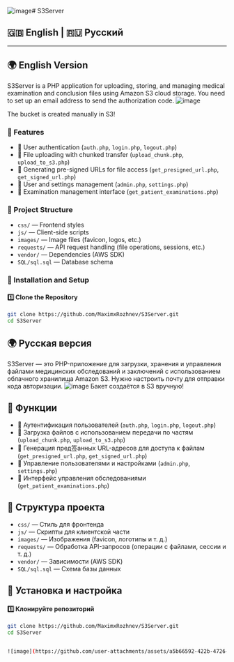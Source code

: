 ![image](https://github.com/user-attachments/assets/86eb7ffd-8dcf-478b-9f9e-db48019f1a0c)# S3Server

## 🇬🇧 English | 🇷🇺 Русский

---

## 🌍 English Version

S3Server is a PHP application for uploading, storing, and managing medical examination and conclusion files using Amazon S3 cloud storage.
You need to set up an email address to send the authorization code.
![image](https://github.com/user-attachments/assets/72e8052f-9baa-4aa1-8b01-12c024595db1)



The bucket is created manually in S3!
### 🚀 Features
- 🔹 User authentication (`auth.php`, `login.php`, `logout.php`)
- 🔹 File uploading with chunked transfer (`upload_chunk.php`, `upload_to_s3.php`)
- 🔹 Generating pre-signed URLs for file access (`get_presigned_url.php`, `get_signed_url.php`)
- 🔹 User and settings management (`admin.php`, `settings.php`)
- 🔹 Examination management interface (`get_patient_examinations.php`)

### 📂 Project Structure
- `css/` — Frontend styles  
- `js/` — Client-side scripts  
- `images/` — Image files (favicon, logos, etc.)  
- `requests/` — API request handling (file operations, sessions, etc.)  
- `vendor/` — Dependencies (AWS SDK)  
- `SQL/sql.sql` — Database schema  

### 🔧 Installation and Setup

#### 1️⃣ Clone the Repository
```sh
git clone https://github.com/MaximxRozhnev/S3Server.git
cd S3Server
```

## 🌍 Русская версия

S3Server — это PHP-приложение для загрузки, хранения и управления файлами медицинских обследований и заключений с использованием облачного хранилища Amazon S3.
Нужно настроить почту для отправки кода авторизации.
![image](https://github.com/user-attachments/assets/72e8052f-9baa-4aa1-8b01-12c024595db1)
Бакет создаётся в S3 вручную!
## 🚀 Функции

- 🔹 Аутентификация пользователей (`auth.php`, `login.php`, `logout.php`)
- 🔹 Загрузка файлов с использованием передачи по частям (`upload_chunk.php`, `upload_to_s3.php`)
- 🔹 Генерация пред签анных URL-адресов для доступа к файлам (`get_presigned_url.php`, `get_signed_url.php`)
- 🔹 Управление пользователями и настройками (`admin.php`, `settings.php`)
- 🔹 Интерфейс управления обследованиями (`get_patient_examinations.php`)

## 📂 Структура проекта

- `css/` — Стиль для фронтенда  
- `js/` — Скрипты для клиентской части  
- `images/` — Изображения (favicon, логотипы и т. д.)  
- `requests/` — Обработка API-запросов (операции с файлами, сессии и т. д.)  
- `vendor/` — Зависимости (AWS SDK)  
- `SQL/sql.sql` — Схема базы данных  

## 🔧 Установка и настройка

#### 1️⃣ Клонируйте репозиторий
```sh
git clone https://github.com/MaximxRozhnev/S3Server.git
cd S3Server


![image](https://github.com/user-attachments/assets/a5b66592-422b-4726-8bd3-aaa5f27a5080)

